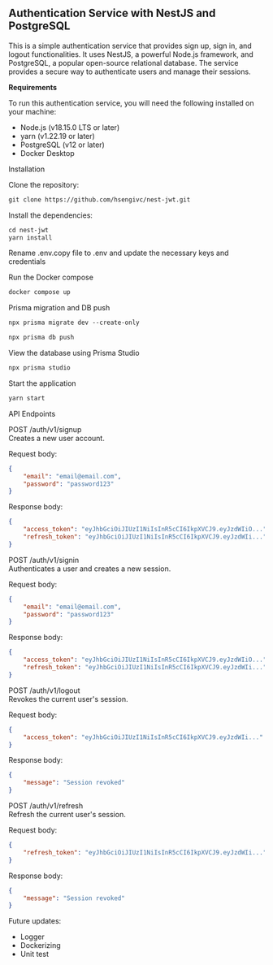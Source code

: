 ## **Authentication Service with NestJS and PostgreSQL**

This is a simple authentication service that provides sign up, sign in, and logout functionalities. It uses NestJS, a powerful Node.js framework, and PostgreSQL, a popular open-source relational database. The service provides a secure way to authenticate users and manage their sessions.

**Requirements**

To run this authentication service, you will need the following installed on your machine:

- Node.js (v18.15.0 LTS or later)
- yarn (v1.22.19 or later)
- PostgreSQL (v12 or later)
- Docker Desktop

Installation

Clone the repository:

```markdown
git clone https://github.com/hsengivc/nest-jwt.git
```

Install the dependencies:

```markdown
cd nest-jwt
yarn install
```

Rename .env.copy file to .env and update the necessary keys and credentials

Run the Docker compose

```markdown
docker compose up
```

Prisma migration and DB push

```markdown
npx prisma migrate dev --create-only

npx prisma db push
```

View the database using Prisma Studio

```markdown
npx prisma studio
```

Start the application

```markdown
yarn start
```

API Endpoints

POST /auth/v1/signup
<br />
Creates a new user account.

Request body:
```json
{
    "email": "email@email.com",
    "password": "password123"
}
```

Response body:
```json
{
    "access_token": "eyJhbGciOiJIUzI1NiIsInR5cCI6IkpXVCJ9.eyJzdWIiO...",
    "refresh_token": "eyJhbGciOiJIUzI1NiIsInR5cCI6IkpXVCJ9.eyJzdWIi..."
}
```

POST /auth/v1/signin
<br />
Authenticates a user and creates a new session.

Request body:
```json
{
    "email": "email@email.com",
    "password": "password123"
}
```

Response body:
```json
{
    "access_token": "eyJhbGciOiJIUzI1NiIsInR5cCI6IkpXVCJ9.eyJzdWIiO...",
    "refresh_token": "eyJhbGciOiJIUzI1NiIsInR5cCI6IkpXVCJ9.eyJzdWIi..."
}
```

POST /auth/v1/logout
<br />
Revokes the current user's session.

Request body:
```json
{
    "access_token": "eyJhbGciOiJIUzI1NiIsInR5cCI6IkpXVCJ9.eyJzdWIi..."
}
```

Response body:
```json
{
    "message": "Session revoked"
}
```

POST /auth/v1/refresh
<br />
Refresh the current user's session.

Request body:
```json
{
    "refresh_token": "eyJhbGciOiJIUzI1NiIsInR5cCI6IkpXVCJ9.eyJzdWIi..."
}
```

Response body:
```json
{
    "message": "Session revoked"
}
```
Future updates:
- Logger
- Dockerizing
- Unit test
